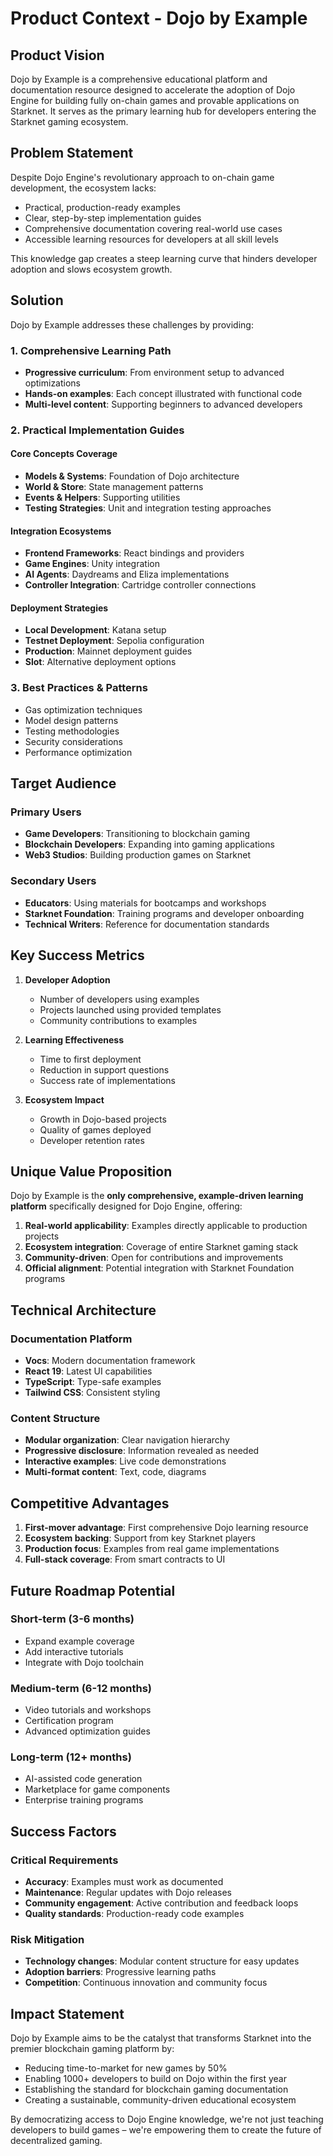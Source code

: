 # Product Context - Dojo by Example

## Product Vision

Dojo by Example is a comprehensive educational platform and documentation resource designed to accelerate the adoption of Dojo Engine for building fully on-chain games and provable applications on Starknet. It serves as the primary learning hub for developers entering the Starknet gaming ecosystem.

## Problem Statement

Despite Dojo Engine's revolutionary approach to on-chain game development, the ecosystem lacks:
- Practical, production-ready examples
- Clear, step-by-step implementation guides
- Comprehensive documentation covering real-world use cases
- Accessible learning resources for developers at all skill levels

This knowledge gap creates a steep learning curve that hinders developer adoption and slows ecosystem growth.

## Solution

Dojo by Example addresses these challenges by providing:

### 1. Comprehensive Learning Path
- **Progressive curriculum**: From environment setup to advanced optimizations
- **Hands-on examples**: Each concept illustrated with functional code
- **Multi-level content**: Supporting beginners to advanced developers

### 2. Practical Implementation Guides

#### Core Concepts Coverage
- **Models & Systems**: Foundation of Dojo architecture
- **World & Store**: State management patterns
- **Events & Helpers**: Supporting utilities
- **Testing Strategies**: Unit and integration testing approaches

#### Integration Ecosystems
- **Frontend Frameworks**: React bindings and providers
- **Game Engines**: Unity integration
- **AI Agents**: Daydreams and Eliza implementations
- **Controller Integration**: Cartridge controller connections

#### Deployment Strategies
- **Local Development**: Katana setup
- **Testnet Deployment**: Sepolia configuration
- **Production**: Mainnet deployment guides
- **Slot**: Alternative deployment options

### 3. Best Practices & Patterns
- Gas optimization techniques
- Model design patterns
- Testing methodologies
- Security considerations
- Performance optimization

## Target Audience

### Primary Users
- **Game Developers**: Transitioning to blockchain gaming
- **Blockchain Developers**: Expanding into gaming applications
- **Web3 Studios**: Building production games on Starknet

### Secondary Users
- **Educators**: Using materials for bootcamps and workshops
- **Starknet Foundation**: Training programs and developer onboarding
- **Technical Writers**: Reference for documentation standards

## Key Success Metrics

1. **Developer Adoption**
   - Number of developers using examples
   - Projects launched using provided templates
   - Community contributions to examples

2. **Learning Effectiveness**
   - Time to first deployment
   - Reduction in support questions
   - Success rate of implementations

3. **Ecosystem Impact**
   - Growth in Dojo-based projects
   - Quality of games deployed
   - Developer retention rates

## Unique Value Proposition

Dojo by Example is the **only comprehensive, example-driven learning platform** specifically designed for Dojo Engine, offering:

1. **Real-world applicability**: Examples directly applicable to production projects
2. **Ecosystem integration**: Coverage of entire Starknet gaming stack
3. **Community-driven**: Open for contributions and improvements
4. **Official alignment**: Potential integration with Starknet Foundation programs

## Technical Architecture

### Documentation Platform
- **Vocs**: Modern documentation framework
- **React 19**: Latest UI capabilities
- **TypeScript**: Type-safe examples
- **Tailwind CSS**: Consistent styling

### Content Structure
- **Modular organization**: Clear navigation hierarchy
- **Progressive disclosure**: Information revealed as needed
- **Interactive examples**: Live code demonstrations
- **Multi-format content**: Text, code, diagrams

## Competitive Advantages

1. **First-mover advantage**: First comprehensive Dojo learning resource
2. **Ecosystem backing**: Support from key Starknet players
3. **Production focus**: Examples from real game implementations
4. **Full-stack coverage**: From smart contracts to UI

## Future Roadmap Potential

### Short-term (3-6 months)
- Expand example coverage
- Add interactive tutorials
- Integrate with Dojo toolchain

### Medium-term (6-12 months)
- Video tutorials and workshops
- Certification program
- Advanced optimization guides

### Long-term (12+ months)
- AI-assisted code generation
- Marketplace for game components
- Enterprise training programs

## Success Factors

### Critical Requirements
- **Accuracy**: Examples must work as documented
- **Maintenance**: Regular updates with Dojo releases
- **Community engagement**: Active contribution and feedback loops
- **Quality standards**: Production-ready code examples

### Risk Mitigation
- **Technology changes**: Modular content structure for easy updates
- **Adoption barriers**: Progressive learning paths
- **Competition**: Continuous innovation and community focus

## Impact Statement

Dojo by Example aims to be the catalyst that transforms Starknet into the premier blockchain gaming platform by:
- Reducing time-to-market for new games by 50%
- Enabling 1000+ developers to build on Dojo within the first year
- Establishing the standard for blockchain gaming documentation
- Creating a sustainable, community-driven educational ecosystem

By democratizing access to Dojo Engine knowledge, we're not just teaching developers to build games – we're empowering them to create the future of decentralized gaming.